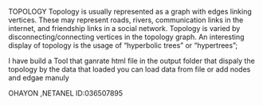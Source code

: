 TOPOLOGY
Topology is usually represented as a graph with edges linking vertices. These may represent
roads, rivers, communication links in the internet, and friendship links in a social network.
Topology is varied by disconnecting/connecting vertices in the topology graph. An interesting
display of topology is the usage of “hyperbolic trees” or “hypertrees”;

I have build a Tool that ganrate html file in the output folder that dispaly the topology by the data that loaded
you can load data from file or add nodes and edgae manuly 


OHAYON ,NETANEL 
ID:036507895